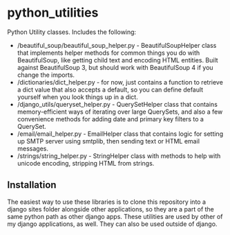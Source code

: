 # python_utilities

Python Utility classes.  Includes the following:
- /beautiful_soup/beautiful_soup_helper.py - BeautifulSoupHelper class that implements helper methods for common things you do with BeautifulSoup, like getting child text and encoding HTML entities.  Built against BeautifulSoup 3, but should work with BeautifulSoup 4 if you change the imports.
- /dictionaries/dict_helper.py - for now, just contains a function to retrieve a dict value that also accepts a default, so you can define default yourself when you look things up in a dict.
- /django_utils/queryset_helper.py - QuerySetHelper class that contains memory-efficient ways of iterating over large QuerySets, and also a few convenience methods for adding date and primary key filters to a QuerySet. 
- /email/email_helper.py - EmailHelper class that contains logic for setting up SMTP server using smtplib, then sending text or HTML email messages.
- /strings/string_helper.py - StringHelper class with methods to help with unicode encoding, stripping HTML from strings.

## Installation

The easiest way to use these libraries is to clone this repository into a django sites folder alongside other applications, so they are a part of the same python path as other django apps.  These utilities are used by other of my django applications, as well.  They can also be used outside of django.
